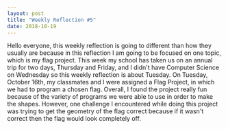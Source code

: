 ```yaml
---
layout: post
title: "Weekly Reflection #5"
date: 2018-10-19
---
```


Hello everyone, this weekly reflection is going to different than how they usually are because in this reflection I am going to be focused on one topic, which is my flag project. This week my school has taken us on an annual trip for two days, Thursday and Friday, and I didn't have Computer Science on Wednesday so this weekly reflection is about Tuesday. On Tuesday, October 16th, my classmates and I were assigned a Flag Project, in which we had to program a chosen flag. Overall, I found the project really fun because of the variety of programs we were able to use in order to make the shapes. However, one challenge I encountered while doing this project was trying to get the geometry of the flag correct because if it wasn't correct then the flag would look completely off. 

